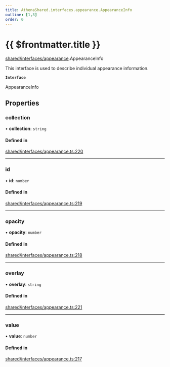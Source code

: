```yaml
---
title: AthenaShared.interfaces.appearance.AppearanceInfo
outline: [1,3]
order: 0
---
```


# {{ $frontmatter.title }}


[shared/interfaces/appearance](../modules/shared_interfaces_appearance.md).AppearanceInfo

This interface is used to describe individual appearance information.

**`Interface`**

AppearanceInfo

## Properties

### collection

• **collection**: `string`

#### Defined in

[shared/interfaces/appearance.ts:220](https://github.com/Stuyk/altv-athena/blob/128b8a7/src/core/shared/interfaces/appearance.ts#L220)

___

### id

• **id**: `number`

#### Defined in

[shared/interfaces/appearance.ts:219](https://github.com/Stuyk/altv-athena/blob/128b8a7/src/core/shared/interfaces/appearance.ts#L219)

___

### opacity

• **opacity**: `number`

#### Defined in

[shared/interfaces/appearance.ts:218](https://github.com/Stuyk/altv-athena/blob/128b8a7/src/core/shared/interfaces/appearance.ts#L218)

___

### overlay

• **overlay**: `string`

#### Defined in

[shared/interfaces/appearance.ts:221](https://github.com/Stuyk/altv-athena/blob/128b8a7/src/core/shared/interfaces/appearance.ts#L221)

___

### value

• **value**: `number`

#### Defined in

[shared/interfaces/appearance.ts:217](https://github.com/Stuyk/altv-athena/blob/128b8a7/src/core/shared/interfaces/appearance.ts#L217)
